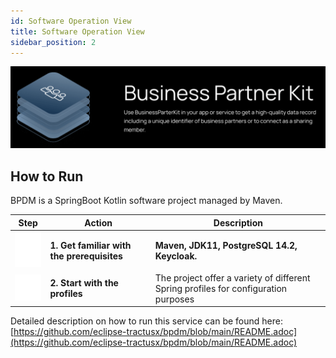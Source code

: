 ```yaml
---
id: Software Operation View
title: Software Operation View
sidebar_position: 2
---
```



![Business partner kit banner](../../../static/img/doc-business_partner_header-minified.png)

## How to Run

BPDM is a SpringBoot Kotlin software project managed by Maven.

| Step                                                                             | Action                                     | Description                                                                       |
|----------------------------------------------------------------------------------|--------------------------------------------|-----------------------------------------------------------------------------------|
|![how to run the business partner kit diagram](../../../static/img/arrow_down.png)| **1. Get familiar with the prerequisites** |**Maven, JDK11, PostgreSQL 14.2, Keycloak.**                                       |
|![how to run the business partner kit diagram](../../../static/img/vector.png)    | **2. Start with the profiles**             |The project offer a variety of different Spring profiles for configuration purposes|

Detailed description on how to run this service can be found here:
[https://github.com/eclipse-tractusx/bpdm/blob/main/README.adoc](https://github.com/eclipse-tractusx/bpdm/blob/main/README.adoc)
